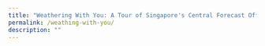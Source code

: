 ```yaml
---
title: "Weathering With You: A Tour of Singapore's Central Forecast Office"
permalink: /weathing-with-you/
description: ""
---
```

